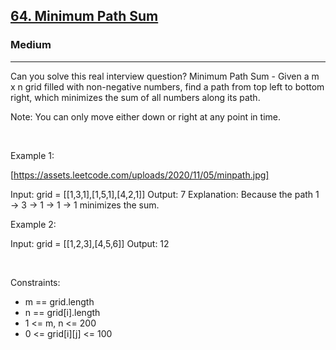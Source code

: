 <h2><a href="https://leetcode.com/problems/minimum-path-sum/">64. Minimum Path Sum</a></h2><h3>Medium</h3><hr>Can you solve this real interview question? Minimum Path Sum - Given a m x n grid filled with non-negative numbers, find a path from top left to bottom right, which minimizes the sum of all numbers along its path.

Note: You can only move either down or right at any point in time.

 

Example 1:

[https://assets.leetcode.com/uploads/2020/11/05/minpath.jpg]


Input: grid = [[1,3,1],[1,5,1],[4,2,1]]
Output: 7
Explanation: Because the path 1 → 3 → 1 → 1 → 1 minimizes the sum.


Example 2:


Input: grid = [[1,2,3],[4,5,6]]
Output: 12


 

Constraints:

 * m == grid.length
 * n == grid[i].length
 * 1 <= m, n <= 200
 * 0 <= grid[i][j] <= 100